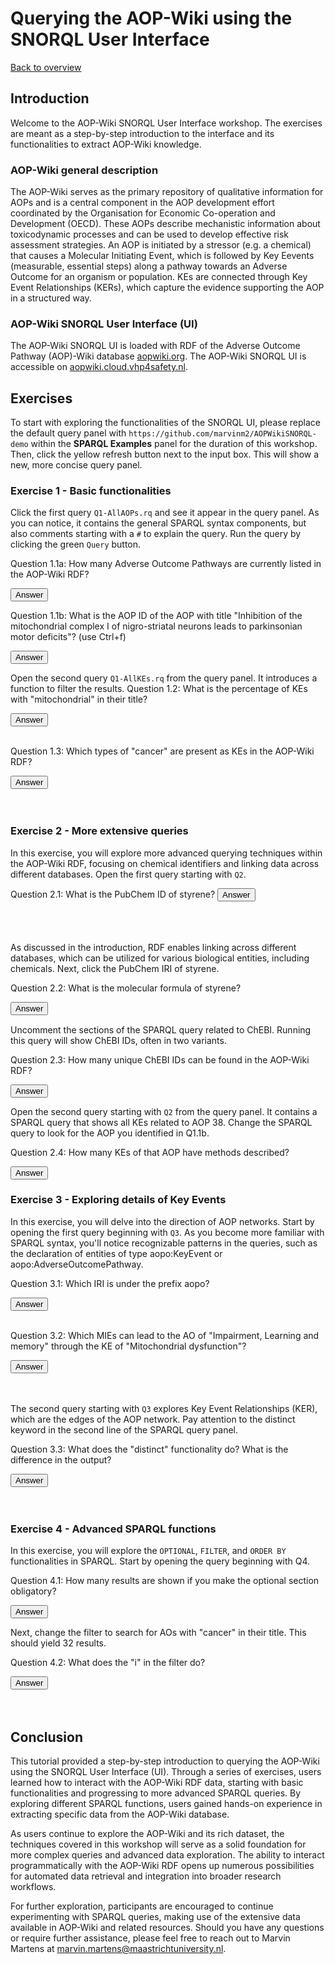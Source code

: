 # Querying the AOP-Wiki using the SNORQL User Interface

[Back to overview](README.md)

<script>
  function toggleAnswer(id) {
  var answer = document.getElementById(id);
  if (answer.style.visibility === "hidden" ||
      answer.style.visibility === "none") {
    answer.style.visibility = "visible";
  } else {
    answer.style.visibility = "hidden";
  }
}
</script>

## Introduction
Welcome to the AOP-Wiki SNORQL User Interface workshop. The exercises are meant as a step-by-step introduction to the interface and its functionalities to extract AOP-Wiki knowledge.

### AOP-Wiki general description
The AOP-Wiki serves as the primary repository of qualitative information for AOPs and is a central component in the AOP development effort coordinated by the Organisation for Economic Co-operation and Development (OECD). These AOPs describe mechanistic information about toxicodynamic processes and can be used to develop effective risk assessment strategies. An AOP is initiated by a stressor (e.g. a chemical) that causes a Molecular Initiating Event, which is followed by Key Eevents (measurable, essential steps) along a pathway towards an Adverse Outcome for an organism or population. KEs are connected through Key Event Relationships (KERs), which capture the evidence supporting the AOP in a structured way. 

### AOP-Wiki SNORQL User Interface (UI)
The AOP-Wiki SNORQL UI is loaded with RDF of the Adverse Outcome Pathway (AOP)-Wiki database [aopwiki.org](https://aopwiki.org/). The AOP-Wiki SNORQL UI is accessible on [aopwiki.cloud.vhp4safety.nl](https://aopwiki.cloud.vhp4safety.nl/). 

## Exercises
To start with exploring the functionalities of the SNORQL UI, please replace the default query panel with `https://github.com/marvinm2/AOPWikiSNORQL-demo` within the **SPARQL Examples** panel for the duration of this workshop. Then, click the yellow refresh button next to the input box. This will show a new, more concise query panel. 

### Exercise 1 - Basic functionalities
Click the first query `Q1-AllAOPs.rq` and see it appear in the query panel. As you can notice, it contains the general SPARQL syntax components, but also comments starting with a `#` to explain the query. Run the query by clicking the green `Query` button.

Question 1.1a: How many Adverse Outcome Pathways are currently listed in the AOP-Wiki RDF? 

<button onclick="toggleAnswer('q1.1a')">Answer</button><span id="q1.1a" style="visibility: hidden">
487 AOPs</span>

Question 1.1b: What is the AOP ID of the AOP with title "Inhibition of the mitochondrial complex I of nigro-striatal neurons leads to parkinsonian motor deficits"? (use Ctrl+f) 

<button onclick="toggleAnswer('q1.1b')">Answer</button><span id="q1.1b" style="visibility: hidden">
3</span>

Open the second query `Q1-AllKEs.rq` from the query panel. It introduces a function to filter the results. 
Question 1.2: What is the percentage of KEs with "mitochondrial" in their title?

<button onclick="toggleAnswer('q1.2')">Answer</button><span id="q1.2" style="visibility: hidden">
Without filter there are 1455 KEs, with filter there are 24 KEs. This is 1.6%.</span>

Question 1.3: Which types of "cancer" are present as KEs in the AOP-Wiki RDF? 

<button onclick="toggleAnswer('q1.3')">Answer</button><span id="q1.3" style="visibility: hidden">
Replacing the filter "mitochondrial" with filter "cancer" results in a list of 7 unique types: breast (x2), liver, gastric, ovarian, lung (x2), testicular, prostate, and a generic "cancer".</span>

### Exercise 2 - More extensive queries

In this exercise, you will explore more advanced querying techniques within the AOP-Wiki RDF, focusing on chemical identifiers and linking data across different databases. Open the first query starting with `Q2`.

Question 2.1: What is the PubChem ID of styrene?
<button onclick="toggleAnswer('q2.1')">Answer</button><span id="q2.1" style="visibility: hidden">When you inspect the table, you will find the PubChem ID in the right column as https://identifiers.org/pubchem.compound/7501, indicating the PubChem ID is 7501.</span>

As discussed in the introduction, RDF enables linking across different databases, which can be utilized for various biological entities, including chemicals. Next, click the PubChem IRI of styrene.

Question 2.2: What is the molecular formula of styrene?

<button onclick="toggleAnswer('q2.2')">Answer</button><span id="q2.2" style="visibility: hidden">C<sub>8</sub>H<sub>8</sub></span>

Uncomment the sections of the SPARQL query related to ChEBI. Running this query will show ChEBI IDs, often in two variants.

Question 2.3: How many unique ChEBI IDs can be found in the AOP-Wiki RDF?

<button onclick="toggleAnswer('q2.3')">Answer</button><span id="q2.3" style="visibility: hidden">Approximately 405, as the total number of results is 811.</span>

Open the second query starting with `Q2` from the query panel. It contains a SPARQL query that shows all KEs related to AOP 38. Change the SPARQL query to look for the AOP you identified in Q1.1b.

Question 2.4: How many KEs of that AOP have methods described?

<button onclick="toggleAnswer('q2.4')">Answer</button><span id="q2.4" style="visibility: hidden">7</span>

### Exercise 3 - Exploring details of Key Events

In this exercise, you will delve into the direction of AOP networks. Start by opening the first query beginning with `Q3`. As you become more familiar with SPARQL syntax, you'll notice recognizable patterns in the queries, such as the declaration of entities of type aopo:KeyEvent or aopo:AdverseOutcomePathway.

Question 3.1: Which IRI is under the prefix aopo?

<button onclick="toggleAnswer('q3.1')">Answer</button><span id="q3.1" style="visibility: hidden">By clicking the show prefixes button, you can find that the prefix aopo stands for http://aopkb.org/aop_ontology#.</span>

Question 3.2: Which MIEs can lead to the AO of "Impairment, Learning and memory" through the KE of "Mitochondrial dysfunction"?

<button onclick="toggleAnswer('q3.2')">Answer</button><span id="q3.2" style="visibility: hidden">"Binding of agonist, Ionotropic glutamate receptors" and "Activation of mitogen-activated protein kinase kinase, extracellular signal-regulated kinase 1/2".</span>

The second query starting with `Q3` explores Key Event Relationships (KER), which are the edges of the AOP network. Pay attention to the distinct keyword in the second line of the SPARQL query panel.

Question 3.3: What does the "distinct" functionality do? What is the difference in the output?

<button onclick="toggleAnswer('q3.3')">Answer</button><span id="q3.3" style="visibility: hidden">It removes duplicates from the output. In this case, it reduces the number of lines from 307 to 267, likely because some KERs are part of multiple AOPs.</span>

### Exercise 4 - Advanced SPARQL functions
In this exercise, you will explore the `OPTIONAL`, `FILTER`, and `ORDER BY` functionalities in SPARQL. Start by opening the query beginning with Q4.

Question 4.1: How many results are shown if you make the optional section obligatory?

<button onclick="toggleAnswer('q4.1')">Answer</button><span id="q4.1" style="visibility: hidden">11</span>

Next, change the filter to search for AOs with "cancer" in their title. This should yield 32 results.

Question 4.2: What does the "i" in the filter do?

<button onclick="toggleAnswer('q4.2')">Answer</button><span id="q4.2" style="visibility: hidden">If you remove the "i" (along with the comma in front), you will notice that it excludes results where the AOname has a capital "C" in "cancer." This indicates that the "i" makes the regex case-insensitive.</span>

## Conclusion

This tutorial provided a step-by-step introduction to querying the AOP-Wiki using the SNORQL User Interface (UI). Through a series of exercises, users learned how to interact with the AOP-Wiki RDF data, starting with basic functionalities and progressing to more advanced SPARQL queries. By exploring different SPARQL functions, users gained hands-on experience in extracting specific data from the AOP-Wiki database.

As users continue to explore the AOP-Wiki and its rich dataset, the techniques covered in this workshop will serve as a solid foundation for more complex queries and advanced data exploration. The ability to interact programmatically with the AOP-Wiki RDF opens up numerous possibilities for automated data retrieval and integration into broader research workflows.

For further exploration, participants are encouraged to continue experimenting with SPARQL queries, making use of the extensive data available in AOP-Wiki and related resources. Should you have any questions or require further assistance, please feel free to reach out to Marvin Martens at marvin.martens@maastrichtuniversity.nl.